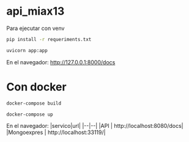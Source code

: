 # api_miax13


Para ejecutar con venv
```bash
pip install -r requeriments.txt
```

```bash
uvicorn app:app
```

En el navegador: http://127.0.0.1:8000/docs


# Con docker
```bash
docker-compose build
```

```bash
docker-compose up
```

En el navegador: 
|servico|url|
|--|--|
|API | http://localhost:8080/docs|
|Mongoexpres | http://localhost:33119/|
